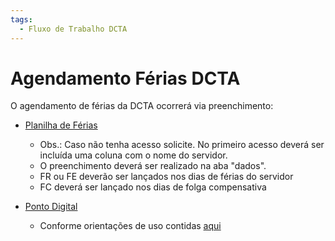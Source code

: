 ```yaml
---
tags:
  - Fluxo de Trabalho DCTA
---
```


# Agendamento Férias DCTA

O agendamento de férias da DCTA ocorrerá via preenchimento:

- [Planilha de Férias](https://docs.google.com/spreadsheets/d/1pVhaIvIM8TBFooUAFquOXxSFW1Ak9SqYGrom6uqUdcI/edit#gid=578446767)
  - Obs.: Caso não tenha acesso solicite. No primeiro acesso deverá ser incluída uma coluna com o nome do servidor.
  - O preenchimento deverá ser realizado na aba "dados".
  - FR ou FE deverão ser lançados nos dias de férias do servidor
  - FC deverá ser lançado nos dias de folga compensativa

- [Ponto Digital](https://www.pontodigital.mg.gov.br/Publica)
  - Conforme orientações de uso contidas [aqui](https://github.com/transparencia-mg/handbook/blob/master/ponto-digital.md) 
